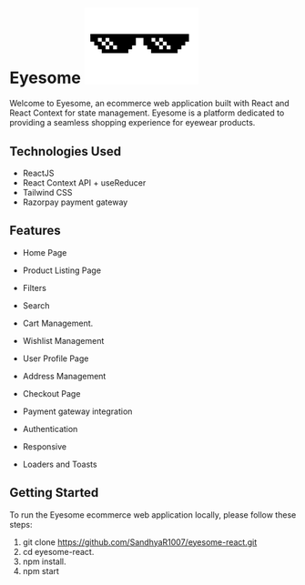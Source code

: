 # Eyesome <img src="/public/thugGlasses.png" alt="logo" width="200">
Welcome to Eyesome, an ecommerce web application built with React and React Context for state management. Eyesome is a platform dedicated to providing a seamless shopping experience for eyewear products.

## Technologies Used

- ReactJS
- React Context API + useReducer
- Tailwind CSS
- Razorpay payment gateway

## Features

- Home Page

- Product Listing Page

- Filters
- Search

- Cart Management.

- Wishlist Management

- User Profile Page
- Address Management

- Checkout Page
- Payment gateway integration

- Authentication

- Responsive

- Loaders and Toasts

## Getting Started

To run the Eyesome ecommerce web application locally, please follow these steps:

1. git clone https://github.com/SandhyaR1007/eyesome-react.git
2. cd eyesome-react.
3. npm install.
4. npm start
